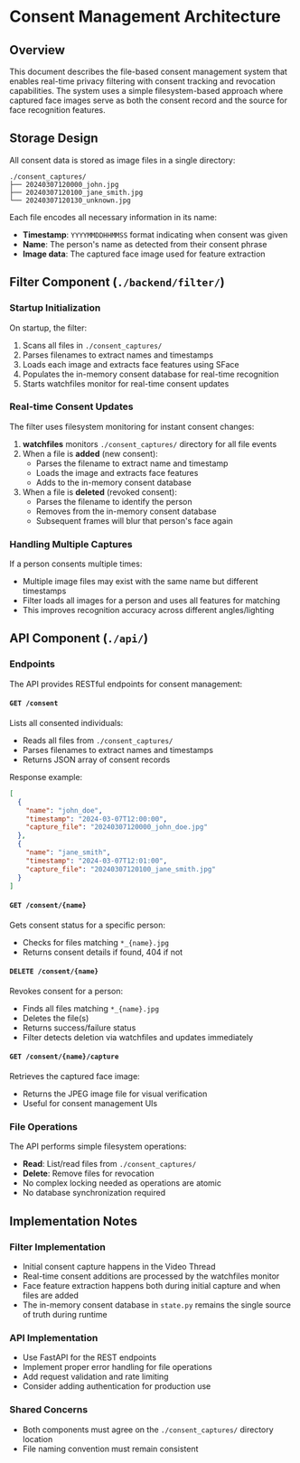 # Consent Management Architecture

## Overview

This document describes the file-based consent management system that enables real-time privacy filtering with consent tracking and revocation capabilities. The system uses a simple filesystem-based approach where captured face images serve as both the consent record and the source for face recognition features.

## Storage Design

All consent data is stored as image files in a single directory:

```
./consent_captures/
├── 20240307120000_john.jpg
├── 20240307120100_jane_smith.jpg
└── 20240307120130_unknown.jpg
```

Each file encodes all necessary information in its name:
- **Timestamp**: `YYYYMMDDHHMMSS` format indicating when consent was given
- **Name**: The person's name as detected from their consent phrase
- **Image data**: The captured face image used for feature extraction

## Filter Component (`./backend/filter/`)

### Startup Initialization

On startup, the filter:
1. Scans all files in `./consent_captures/`
2. Parses filenames to extract names and timestamps
3. Loads each image and extracts face features using SFace
4. Populates the in-memory consent database for real-time recognition
5. Starts watchfiles monitor for real-time consent updates

### Real-time Consent Updates

The filter uses filesystem monitoring for instant consent changes:
1. **watchfiles** monitors `./consent_captures/` directory for all file events
2. When a file is **added** (new consent):
   - Parses the filename to extract name and timestamp
   - Loads the image and extracts face features
   - Adds to the in-memory consent database
3. When a file is **deleted** (revoked consent):
   - Parses the filename to identify the person
   - Removes from the in-memory consent database
   - Subsequent frames will blur that person's face again

### Handling Multiple Captures

If a person consents multiple times:
- Multiple image files may exist with the same name but different timestamps
- Filter loads all images for a person and uses all features for matching
- This improves recognition accuracy across different angles/lighting

## API Component (`./api/`)

### Endpoints

The API provides RESTful endpoints for consent management:

#### `GET /consent`
Lists all consented individuals:
- Reads all files from `./consent_captures/`
- Parses filenames to extract names and timestamps
- Returns JSON array of consent records

Response example:
```json
[
  {
    "name": "john_doe",
    "timestamp": "2024-03-07T12:00:00",
    "capture_file": "20240307120000_john_doe.jpg"
  },
  {
    "name": "jane_smith",
    "timestamp": "2024-03-07T12:01:00",
    "capture_file": "20240307120100_jane_smith.jpg"
  }
]
```

#### `GET /consent/{name}`
Gets consent status for a specific person:
- Checks for files matching `*_{name}.jpg`
- Returns consent details if found, 404 if not

#### `DELETE /consent/{name}`
Revokes consent for a person:
- Finds all files matching `*_{name}.jpg`
- Deletes the file(s)
- Returns success/failure status
- Filter detects deletion via watchfiles and updates immediately

#### `GET /consent/{name}/capture`
Retrieves the captured face image:
- Returns the JPEG image file for visual verification
- Useful for consent management UIs

### File Operations

The API performs simple filesystem operations:
- **Read**: List/read files from `./consent_captures/`
- **Delete**: Remove files for revocation
- No complex locking needed as operations are atomic
- No database synchronization required

## Implementation Notes

### Filter Implementation
- Initial consent capture happens in the Video Thread
- Real-time consent additions are processed by the watchfiles monitor
- Face feature extraction happens both during initial capture and when files are added
- The in-memory consent database in `state.py` remains the single source of truth during runtime

### API Implementation
- Use FastAPI for the REST endpoints
- Implement proper error handling for file operations
- Add request validation and rate limiting
- Consider adding authentication for production use

### Shared Concerns
- Both components must agree on the `./consent_captures/` directory location
- File naming convention must remain consistent
